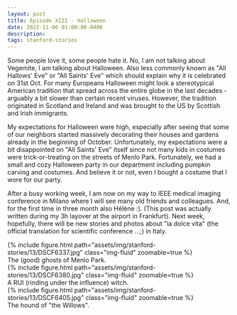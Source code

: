 ```yaml
---
layout: post
title: Episode XIII - Halloween
date: 2022-11-06 01:00:00-0400
description:
tags: stanford-stories
---
```


Some people love it, some people hate it.
No, I am not talking about Vegemite, I am talking about Halloween.
Also less commonly known as "All Hallows' Eve" or "All Saints' Eve" which should explain
why it is celebrated on 31st Oct.
For many Europeans Halloween might look a stereotypical American
tradition that spread across the entire globe in the last decades - arguably a bit
slower than certain recent viruses.
However, the tradition originated in Scotland and Ireland and was brought to
the US by Scottish and Irish immigrants.

My expectations for Halloween were high, especially after seeing that some of
our neighbors started massively decorating their houses and gardens already in
the beginning of October.
Unfortunately, my expectations were a bit disappointed on "All Saints' Eve"
itself since not many kids in costumes were trick-or-treating on the streets
of Menlo Park.
Fortunately, we had a small and cozy Halloween party in our department including
pumpkin carving and costumes. And believe it or not, even I bought a costume that
I wore for our party.

After a busy working week, I am now on my way to IEEE medical imaging conference
in Milano where I will see many old friends and colleagues.
And, for the first time in three month also Hélène :).
(This post was actually written during my 3h layover at the airport in Frankfurt).
Next week, hopefully, there will be new stories and photos about "la dolce vita"
(the official translation for scientific conference ...;) in Italy.

<div class="row mt-3">
    <div class="col-sm mt-3 mt-md-0">
        {% include figure.html path="assets/img/stanford-stories/13/DSCF6337.jpg" class="img-fluid" zoomable=true %}
    </div>
</div>
<div class="caption">
    The (good) ghosts of Menlo Park.
</div>
<div class="row mt-3">
    <div class="col-sm mt-3 mt-md-0">
        {% include figure.html path="assets/img/stanford-stories/13/DSCF6380.jpg" class="img-fluid" zoomable=true %}
    </div>
</div>
<div class="caption">
    A RUI (rinding under the influence) witch. 
</div>

<div class="row mt-3">
    <div class="col-sm mt-3 mt-md-0">
        {% include figure.html path="assets/img/stanford-stories/13/DSCF6405.jpg" class="img-fluid" zoomable=true %}
    </div>
</div>
<div class="caption">
    The hound of "the Willows".
</div>
